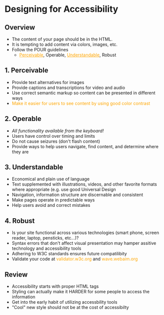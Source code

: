 # Designing for Accessibility

## Overview
* The content of your page should be in the HTML.
* It is tempting to add content via colors, images, etc.
* Follow the POUR guidelines
    * <font color="orange"><U>Perceivable</U></font>, Operable, <font color="orange"><U>Understandable</U></font>, Robust

## 1. Perceivable
* Provide text alternatives for images
* Provide captions and transcriptions for video and audio
* Use correct semantic markup so content can be presented in different ways
* <font color="orange">Make it easier for users to see content by using good color contrast</font>

## 2. Operable
* _All functionality available from the keyboard!_
* Users have control over timing and limits
* Do not cause seizures (don't flash content)
* Provide ways to help users navigate, find content, and determine where they are

## 3. Understandable
* Economical and plain use of language
* Text supplemented with illustrations, videos, and other favorite formats where appropriate (e.g. use good Universal Design
* Navigation, information structure are discernable and consistent
* Make pages operate in predictable ways
* Help users avoid and correct mistakes

## 4. Robust
* Is your site functional across various technologies (smart phone, screen reader, laptop, pensticks, etc...)?
* Syntax errors that don't affect visual presentation may hamper assitive technology and accessibility tools
* Adhering to W3C standards ensures future compatilibity
* Validate your code at <font color="orange">validator.w3c.org</font> and <font color="orange">wave.webaim.org</font>

## Review
* Accessibility starts with proper HTML tags
* Styling can actually make it HARDER for some people to access the information
* Get into the early habit of utilizing accessbility tools
* "Cool" new style should not be at the cost of accessibilty